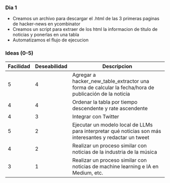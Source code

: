 ### Dia 1
- Creamos un archivo para descargar el .html de las 3 primeras paginas de hacker-news en ycombinator
- Creamos un script para extraer de los html la informacion de titulo de noticias y ponerlas en una tabla
- Automatizamos el flujo de ejecucion

### Ideas (0-5)
| Facilidad | Deseabilidad | Descripcion|
|------------|--------------|------------|
| 5       | 4         | Agregar a hacker_new_table_extractor una forma de calcular la fecha/hora de publicación de la noticia |
| 4       | 4         | Ordenar la tabla por tiempo descendente y rate ascendente |
| 4       | 3         | Integrar con Twitter |
| 5      | 2         | Ejecutar un modelo local de LLMs para interpretar qué noticias son más interesantes y redactar un tweet |
| 4       | 2         | Realizar un proceso similar con noticias de la industria de la música |
| 3       | 1         | Realizar un proceso similar con noticias de machine learning e IA en Medium, etc. |
